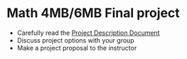 # Math 4MB/6MB Final project

- Carefully read the [Project Description Document](4mbp_2018.pdf)
- Discuss project options with your group
- Make a project proposal to the instructor
